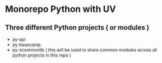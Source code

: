 # Monorepo Python with UV

## Three different Python projects ( or modules )

* py-api
* py-basecamp
* py-zcommonlib ( this will be used to share common modules across all python projects in this repo )
